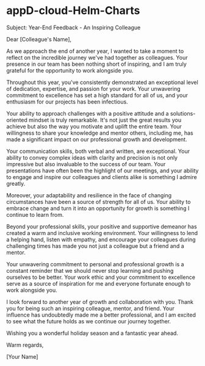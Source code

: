 # appD-cloud-Helm-Charts

Subject: Year-End Feedback - An Inspiring Colleague

Dear [Colleague's Name],

As we approach the end of another year, I wanted to take a moment to reflect on the incredible journey we've had together as colleagues. Your presence in our team has been nothing short of inspiring, and I am truly grateful for the opportunity to work alongside you.

Throughout this year, you've consistently demonstrated an exceptional level of dedication, expertise, and passion for your work. Your unwavering commitment to excellence has set a high standard for all of us, and your enthusiasm for our projects has been infectious.

Your ability to approach challenges with a positive attitude and a solutions-oriented mindset is truly remarkable. It's not just the great results you achieve but also the way you motivate and uplift the entire team. Your willingness to share your knowledge and mentor others, including me, has made a significant impact on our professional growth and development.

Your communication skills, both verbal and written, are exceptional. Your ability to convey complex ideas with clarity and precision is not only impressive but also invaluable to the success of our team. Your presentations have often been the highlight of our meetings, and your ability to engage and inspire our colleagues and clients alike is something I admire greatly.

Moreover, your adaptability and resilience in the face of changing circumstances have been a source of strength for all of us. Your ability to embrace change and turn it into an opportunity for growth is something I continue to learn from.

Beyond your professional skills, your positive and supportive demeanor has created a warm and inclusive working environment. Your willingness to lend a helping hand, listen with empathy, and encourage your colleagues during challenging times has made you not just a colleague but a friend and a mentor.

Your unwavering commitment to personal and professional growth is a constant reminder that we should never stop learning and pushing ourselves to be better. Your work ethic and your commitment to excellence serve as a source of inspiration for me and everyone fortunate enough to work alongside you.

I look forward to another year of growth and collaboration with you. Thank you for being such an inspiring colleague, mentor, and friend. Your influence has undoubtedly made me a better professional, and I am excited to see what the future holds as we continue our journey together.

Wishing you a wonderful holiday season and a fantastic year ahead.

Warm regards,

[Your Name]
